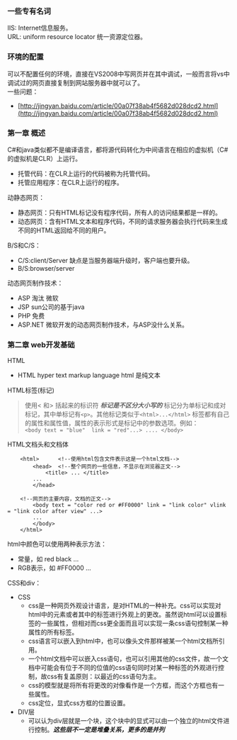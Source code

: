 ### 一些专有名词
IIS: Internet信息服务。      
URL: uniform resource locator 统一资源定位器。
### 环境的配置
可以不配置任何的环境，直接在VS2008中写网页并在其中调试，一般而言将vs中调试过的网页直接复制到网站服务器中就可以了。     
一些问题：
-	[http://jingyan.baidu.com/article/00a07f38ab4f5682d028dcd2.html](http://jingyan.baidu.com/article/00a07f38ab4f5682d028dcd2.html)	

### 第一章 概述
C#和java类似都不是编译语言，都将源代码转化为中间语言在相应的虚拟机（C#的虚拟机是CLR）上运行。    
-	托管代码：在CLR上运行的代码被称为托管代码。
-	托管应用程序：在CLR上运行的程序。

动静态网页：
-	静态网页：只有HTML标记没有程序代码，所有人的访问结果都是一样的。
-	动态网页：含有HTML文本和程序代码，不同的请求服务器会执行代码来生成不同的HTML返回给不同的用户。

B/S和C/S：
-	C/S:client/Server 缺点是当服务器端升级时，客户端也要升级。
-	B/S:browser/server 

动态网页制作技术：
-	ASP  淘汰  微软
-	JSP  sun公司的基于java
-	PHP  免费
-	ASP.NET 微软开发的动态网页制作技术，与ASP没什么关系。

### 第二章 web开发基础
HTML 
-	HTML hyper text markup language  html 是纯文本

HTML标签(标记)
> 使用< 和> 括起来的标识符   ***标记是不区分大小写的***
> 标记分为单标记和成对标记，其中单标记有`<p>`。其他标记类似于`<html>...</html>`
> 标签都有自己的属性和属性值，属性的表示形式是标记中的参数选项。例如：        
> `<body text = "blue"  link = "red"...> .... </body>`              

HTML文档头和文档体
```
	<html>      <!--使用html包含文件表示这是一个html文档-->
		<head>  <!--整个网页的一些信息，不显示在浏览器正文-->
			<title> ... </title>
		...
		</head>

	<!--网页的主要内容，文档的正文-->
		<body text = "color red or #FF0000" link = "link color" vlink = "link color after view" ...>  
		...
		</body>
	</html>
```

html中颜色可以使用两种表示方法：
-	常量，如  red  black ...
-	RGB表示，如  #FF0000 ...

CSS和div：
-	CSS
	-	css是一种网页外观设计语言，是对HTML的一种补充。css可以实现对html中的元素或者其中的标签进行外观上的更改。虽然说html可以设置标签的一些属性，但相对而css更全面而且可以实现一条css语句控制某一种属性的所有标签。        
	-	css语言可以嵌入到html中，也可以像头文件那样被某一个html文档所引用。
	-	一个html文档中可以嵌入css语句，也可以引用其他的css文件，故一个文档中可能会有位于不同的位值的css语句同时对某一种标签的外观进行控制，故css有复盖原则：以最近的css语句为主。
	-	css的模型就是将所有将更改的对像看作是一个方框，而这个方框也有一些属性。
	-	css定位，显式css方框的位置设置。
-	DIV层
	-	可以认为div层就是一个块，这个块中的显式可以由一个独立的html文件进行控制。***这些层不一定是堆叠关系，更多的是并列***


	
